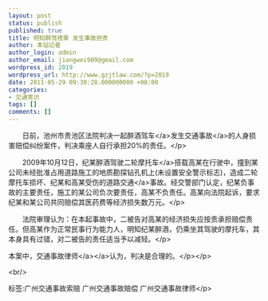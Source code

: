 ```yaml
---
layout: post
status: publish
published: true
title: 明知醉驾搭乘 发生事故担责
author: 本站记者
author_login: admin
author_email: jiangwei909@gmail.com
wordpress_id: 2019
wordpress_url: http://www.gzjtlaw.com/?p=2019
date: 2011-05-29 09:30:28.000000000 +08:00
categories:
- 交通常识
tags: []
comments: []
---
```

<p><p>　　日前，池州市贵池区法院判决一起<a>醉酒驾车<&#47;a>发生<a>交通事故<&#47;a>的人身损害赔偿纠纷案件，判决乘座人自行承担20%的责任。<&#47;p><p>　　2009年10月12日，纪某醉酒驾驶二轮<a>摩托车<&#47;a>搭载高某在行驶中，撞到某公司未经批准占用道路施工的地质勘探钻孔机上(未设置安全警示标志)，造成二轮摩托车损坏、纪某和高某受伤的<a>道路交通<&#47;a>事故。经交警部门认定，纪某负事故的主要责任，施工的某公司负次要责任，高某不负责任。高某向法院起诉，要求纪某和某公司共同赔偿其医药费等经济损失数万元。<&#47;p><p>　　法院审理认为：在本起事故中，二被告对高某的经济损失应按责承担赔偿责任。但高某作为正常民事行为能力人，明知纪某醉酒，仍乘坐其驾驶的摩托车，其本身具有过错，对二被告的责任适当予以减轻。<&#47;p><p> 本案中，<a><a>交通事故律师<&#47;a><&#47;a>认为，判决是合理的。<&#47;p><&#47;p><br&#47;><p>标签:广州交通事故索赔 广州交通事故赔偿 广州交通事故律师<&#47;p>
